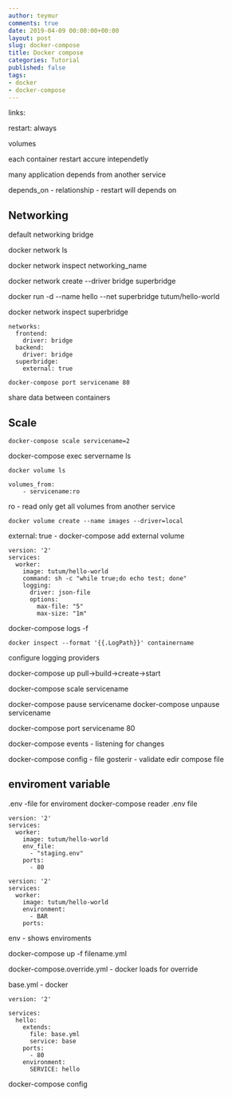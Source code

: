```yaml
---
author: teymur
comments: true
date: 2019-04-09 00:00:00+00:00
layout: post
slug: docker-compose
title: Docker compose
categories: Tutorial
published: false
tags:
- docker
- docker-compose
---
```


links:

restart: always

volumes

each container restart accure intependetly

many application depends from another service 

depends_on - relationship  - restart will depends on 

## Networking 

default networking bridge

docker network ls


docker network inspect networking_name

docker network create --driver bridge superbridge

docker run -d --name hello --net superbridge tutum/hello-world 

docker network inspect superbridge 
```
networks:
  frontend:
    driver: bridge
  backend:
    driver: bridge
  superbridge:
    external: true
```

```
docker-compose port servicename 80
```

share data between containers

## Scale

```
docker-compose scale servicename=2
```


docker-compose exec servername ls

```
docker volume ls 
```

```
volumes_from:
	- servicename:ro
```
ro - read only
get all volumes from another service


```
docker volume create --name images --driver=local
```

external: true - docker-compose add external volume

```
version: '2'
services:
  worker:
    image: tutum/hello-world
    command: sh -c "while true;do echo test; done"
    logging:
      driver: json-file
      options:
        max-file: "5"
        max-size: "1m"
```

docker-compose logs -f

```
docker inspect --format '{{.LogPath}}' containername 
```

configure logging providers

docker-compose up 
pull->build->create->start


docker-compose scale servicename

docker-compose pause servicename
docker-compose unpause servicename

docker-compose port servicename 80 


docker-compose events -  listening for changes

docker-compose config - file gosterir - validate edir compose file

## enviroment variable

.env -file for enviroment
docker-compose reader .env file 

```
version: '2'
services:
  worker:
    image: tutum/hello-world
    env_file:
      - "staging.env"
    ports:
      - 80
```

```
version: '2'
services:
  worker:
    image: tutum/hello-world
    environment:
      - BAR 
    ports:
```

env - shows enviroments 


docker-compose up -f filename.yml


docker-compose.override.yml - docker loads for override

base.yml - docker  

```
version: '2'

services: 
  hello:
    extends:
      file: base.yml
      service: base
    ports:
      - 80
    environment:
      SERVICE: hello
```

docker-compose config